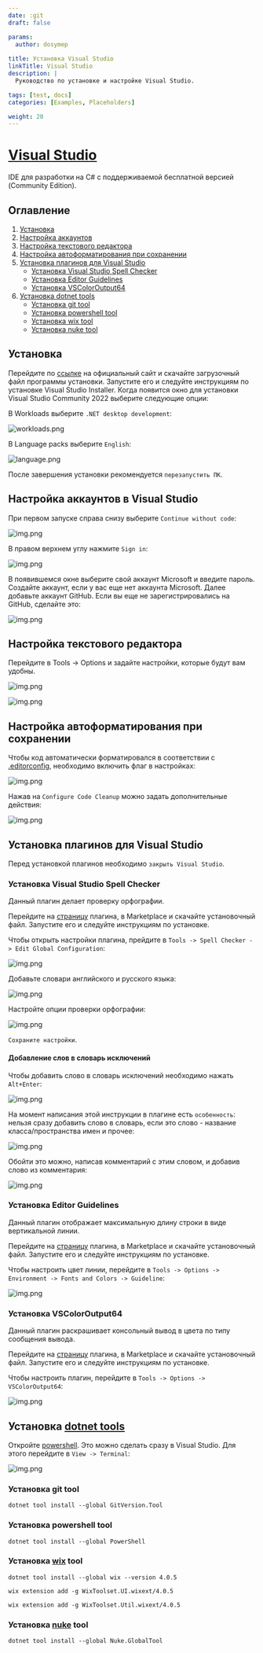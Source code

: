 ```yaml
---
date: :git
draft: false

params:
  author: dosymep
  
title: Установка Visual Studio
linkTitle: Visual Studio
description: |
  Руководство по установке и настройке Visual Studio.

tags: [test, docs]
categories: [Examples, Placeholders]

weight: 20
---
```


# [Visual Studio](https://visualstudio.microsoft.com/)

IDE для разработки на C# с поддерживаемой бесплатной версией (Community Edition).

## Оглавление

1. [Установка](#установка)
2. [Настройка аккаунтов](#настройка-аккаунтов-в-visual-studio)
3. [Настройка текстового редактора](#настройка-текстового-редактора)
4. [Настройка автоформатирования при сохранении](#настройка-автоформатирования-при-сохранении)
5. [Установка плагинов для Visual Studio](#установка-плагинов-для-visual-studio)
   - [Установка Visual Studio Spell Checker](#установка-visual-studio-spell-checker)
   - [Установка Editor Guidelines](#установка-editor-guidelines)
   - [Установка VSColorOutput64](#установка-vscoloroutput64)
6. [Установка dotnet tools](#установка-dotnet-tools)
   - [Установка git tool](#установка-git-tool)
   - [Установка powershell tool](#установка-powershell-tool)
   - [Установка wix tool](#установка-wix-tool)
   - [Установка nuke tool](#установка-nuke-tool)

## Установка

Перейдите по [ссылке](https://visualstudio.microsoft.com/thank-you-downloading-visual-studio/?sku=Community&channel=Release&version=VS2022&source=VSLandingPage&cid=2030&passive=false)
на официальный сайт и скачайте загрузочный файл программы установки.
Запустите его и следуйте инструкциям по установке Visual Studio Installer.
Когда появится окно для установки Visual Studio Community 2022 выберите следующие опции:

В Workloads выберите `.NET desktop development`:

![workloads.png](vs-setup-page-1.png)

В Language packs выберите `English`:

![language.png](vs-setup-page-2.png)

После завершения установки рекомендуется `перезапустить ПК`.

## Настройка аккаунтов в Visual Studio

При первом запуске справа снизу выберите `Continue without code`:

![img.png](vs-settings-page-1.png)

В правом верхнем углу нажмите `Sign in`:

![img.png](vs-settings-page-2.png)

В появившемся окне выберите свой аккаунт Microsoft и введите пароль.
Создайте аккаунт, если у вас еще нет аккаунта Microsoft. Далее добавьте аккаунт GitHub.
Если вы еще не зарегистрировались на GitHub, сделайте это:

![img.png](vs-settings-page-3.png)

## Настройка текстового редактора

Перейдите в Tools -> Options и задайте настройки, которые будут вам удобны.

![img.png](vs-settings-page-4.png)

![img.png](vs-settings-page-5.png)

## Настройка автоформатирования при сохранении

Чтобы код автоматически форматировался в соответствии с [.editorconfig](https://editorconfig.org/), необходимо включить флаг в настройках:

![img.png](vs-settings-page-6.png)

Нажав на `Configure Code Cleanup` можно задать дополнительные действия:

![img.png](vs-settings-page-7.png)

## Установка плагинов для Visual Studio

Перед установкой плагинов необходимо `закрыть Visual Studio`.

### Установка Visual Studio Spell Checker

Данный плагин делает проверку орфографии.

Перейдите на [страницу](https://marketplace.visualstudio.com/items?itemName=EWoodruff.VisualStudioSpellCheckerVS2022andLater)
плагина, в Marketplace и скачайте установочный файл.
Запустите его и следуйте инструкциям по установке.

Чтобы открыть настройки плагина, прейдите в `Tools -> Spell Checker -> Edit Global Configuration`:

![img.png](vs-settings-page-8.png)

Добавьте словари английского и русского языка:

![img.png](vs-settings-page-9.png)

Настройте опции проверки орфографии:

![img.png](vs-settings-page-10.png)

`Сохраните настройки`.

#### Добавление слов в словарь исключений

Чтобы добавить слово в словарь исключений необходимо нажать `Alt+Enter`:

![img.png](vs-settings-page-11.png)

На момент написания этой инструкции в плагине есть `особенность`: нельзя сразу добавить слово в словарь,
если это слово - название класса/пространства имен и прочее:

![img.png](vs-settings-page-12.png)

Обойти это можно, написав комментарий с этим словом, и добавив слово из комментария:

![img.png](vs-settings-page-13.png)

### Установка Editor Guidelines

Данный плагин отображает максимальную длину строки в виде вертикальной линии.

Перейдите на [страницу](https://marketplace.visualstudio.com/items?itemName=PaulHarrington.EditorGuidelinesPreview)
плагина, в Marketplace и скачайте установочный файл.
Запустите его и следуйте инструкциям по установке.

Чтобы настроить цвет линии, перейдите в `Tools -> Options -> Environment -> Fonts and Colors -> Guideline`:

![img.png](vs-settings-page-14.png)

### Установка VSColorOutput64

Данный плагин раскрашивает консольный вывод в цвета по типу сообщения вывода.

Перейдите на [страницу](https://marketplace.visualstudio.com/items?itemName=MikeWard-AnnArbor.VSColorOutput64)
плагина, в Marketplace и скачайте установочный файл.
Запустите его и следуйте инструкциям по установке.

Чтобы настроить плагин, перейдите в `Tools -> Options -> VSColorOutput64`:

![img.png](vs-settings-page-15.png)

## Установка [dotnet tools](https://learn.microsoft.com/en-us/dotnet/core/tools/global-tools)

Откройте [powershell](https://learn.microsoft.com/en-us/powershell/scripting/windows-powershell/starting-windows-powershell?view=powershell-7.4).
Это можно сделать сразу в Visual Studio. Для этого перейдите в `View -> Terminal`:

![img.png](dotnet-tools-setup-page-1.png)

### Установка git tool

```
dotnet tool install --global GitVersion.Tool
```

### Установка powershell tool

```
dotnet tool install --global PowerShell
```

### Установка [wix](https://wixtoolset.org/) tool

```
dotnet tool install --global wix --version 4.0.5
```
```
wix extension add -g WixToolset.UI.wixext/4.0.5
```
```
wix extension add -g WixToolset.Util.wixext/4.0.5
```

### Установка [nuke](https://nuke.build/) tool

```
dotnet tool install --global Nuke.GlobalTool
```
